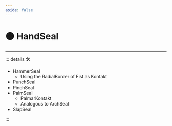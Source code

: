 ```yaml
---
aside: false
---
```

# 🟠 HandSeal

---

<!-- =================================================== -->
<!-- =================================================== -->
<!-- =================================================== -->
<!-- =================================================== -->
<!-- =================================================== -->
::: details 🛠

- HammerSeal
    - Using the RadialBorder of Fist as Kontakt
- PunchSeal
- PinchSeal
- PalmSeal  
    - PalmarKontakt
    - Analogous to ArchSeal
- SlapSeal

:::
